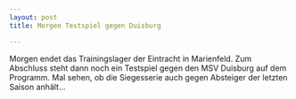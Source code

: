 ```yaml
---
layout: post
title: Morgen Testspiel gegen Duisburg

---
```


Morgen endet das Trainingslager der Eintracht in Marienfeld. Zum Abschluss steht dann noch ein Testspiel gegen den MSV Duisburg auf dem Programm. Mal sehen, ob die Siegesserie auch gegen Absteiger der letzten Saison anhält...


